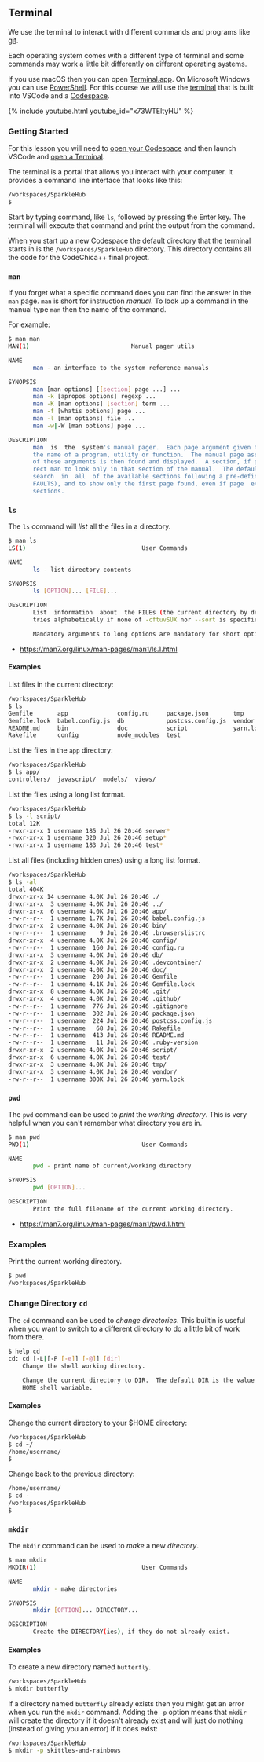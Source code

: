 ## Terminal

We use the terminal to interact with different commands and programs like
[git][git].

Each operating system comes with a different type of terminal and some commands
may work a little bit differently on different operating systems.

If you use macOS then you can open [Terminal.app][terminal.app].
On Microsoft Windows you can use [PowerShell][powershell].
For this course we will use the [terminal][integrated_terminal] that is built
into VSCode and a [Codespace][codespace].

{% include youtube.html youtube_id="x73WTEltyHU" %}

### Getting Started

For this lesson you will need to [open your Codespace][codespace] and then
launch VSCode and [open a Terminal][integrated_terminal].

The terminal is a portal that allows you interact with your computer.
It provides a command line interface that looks like this:

```bash
/workspaces/SparkleHub
$
```

Start by typing command, like `ls`, followed by pressing the Enter key.
The terminal will execute that command and print the output from the command.

When you start up a new Codespace the default directory that the
terminal starts in is the `/workspaces/SparkleHub` directory. This directory
contains all the code for the CodeChica++ final project.

### `man`

If you forget what a specific command does you can find the answer in the `man`
page. `man` is short for instruction *manual*. To look up a command in the
manual type `man` then the name of the command.

For example:

```bash
$ man man
MAN(1)                             Manual pager utils                             MAN(1)

NAME
       man - an interface to the system reference manuals

SYNOPSIS
       man [man options] [[section] page ...] ...
       man -k [apropos options] regexp ...
       man -K [man options] [section] term ...
       man -f [whatis options] page ...
       man -l [man options] file ...
       man -w|-W [man options] page ...

DESCRIPTION
       man  is  the  system's manual pager.  Each page argument given to man is normally
       the name of a program, utility or function.  The manual page associated with each
       of these arguments is then found and displayed.  A section, if provided, will di‐
       rect man to look only in that section of the manual.  The default  action  is  to
       search  in  all  of the available sections following a pre-defined order (see DE‐
       FAULTS), and to show only the first page found, even if page  exists  in  several
       sections.
```

### `ls`

The `ls` command will *list* all the files in a directory.

```bash
$ man ls
LS(1)                                 User Commands                                LS(1)

NAME
       ls - list directory contents

SYNOPSIS
       ls [OPTION]... [FILE]...

DESCRIPTION
       List  information  about  the FILEs (the current directory by default).  Sort en‐
       tries alphabetically if none of -cftuvSUX nor --sort is specified.

       Mandatory arguments to long options are mandatory for short options too.
```
- https://man7.org/linux/man-pages/man1/ls.1.html

#### Examples

List files in the current directory:

```bash
/workspaces/SparkleHub
$ ls
Gemfile       app              config.ru     package.json       tmp
Gemfile.lock  babel.config.js  db            postcss.config.js  vendor
README.md     bin              doc           script             yarn.lock
Rakefile      config           node_modules  test
```

List the files in the `app` directory:

```bash
/workspaces/SparkleHub
$ ls app/
controllers/  javascript/  models/  views/
```

List the files using a long list format.

```bash
/workspaces/SparkleHub
$ ls -l script/
total 12K
-rwxr-xr-x 1 username 185 Jul 26 20:46 server*
-rwxr-xr-x 1 username 320 Jul 26 20:46 setup*
-rwxr-xr-x 1 username 183 Jul 26 20:46 test*
```

List all files (including hidden ones) using a long list format.

```bash
/workspaces/SparkleHub
$ ls -al
total 404K
drwxr-xr-x 14 username 4.0K Jul 26 20:46 ./
drwxr-xr-x  3 username 4.0K Jul 26 20:46 ../
drwxr-xr-x  6 username 4.0K Jul 26 20:46 app/
-rw-r--r--  1 username 1.7K Jul 26 20:46 babel.config.js
drwxr-xr-x  2 username 4.0K Jul 26 20:46 bin/
-rw-r--r--  1 username    9 Jul 26 20:46 .browserslistrc
drwxr-xr-x  4 username 4.0K Jul 26 20:46 config/
-rw-r--r--  1 username  160 Jul 26 20:46 config.ru
drwxr-xr-x  3 username 4.0K Jul 26 20:46 db/
drwxr-xr-x  2 username 4.0K Jul 26 20:46 .devcontainer/
drwxr-xr-x  2 username 4.0K Jul 26 20:46 doc/
-rw-r--r--  1 username  200 Jul 26 20:46 Gemfile
-rw-r--r--  1 username 4.1K Jul 26 20:46 Gemfile.lock
drwxr-xr-x  8 username 4.0K Jul 26 20:46 .git/
drwxr-xr-x  4 username 4.0K Jul 26 20:46 .github/
-rw-r--r--  1 username  776 Jul 26 20:46 .gitignore
-rw-r--r--  1 username  302 Jul 26 20:46 package.json
-rw-r--r--  1 username  224 Jul 26 20:46 postcss.config.js
-rw-r--r--  1 username   68 Jul 26 20:46 Rakefile
-rw-r--r--  1 username  413 Jul 26 20:46 README.md
-rw-r--r--  1 username   11 Jul 26 20:46 .ruby-version
drwxr-xr-x  2 username 4.0K Jul 26 20:46 script/
drwxr-xr-x  6 username 4.0K Jul 26 20:46 test/
drwxr-xr-x  3 username 4.0K Jul 26 20:46 tmp/
drwxr-xr-x  3 username 4.0K Jul 26 20:46 vendor/
-rw-r--r--  1 username 300K Jul 26 20:46 yarn.lock
```

### `pwd`

The `pwd` command can be used to *print* the *working directory*. This is very
helpful when you can't remember what directory you are in.

```bash
$ man pwd
PWD(1)                                User Commands                               PWD(1)

NAME
       pwd - print name of current/working directory

SYNOPSIS
       pwd [OPTION]...

DESCRIPTION
       Print the full filename of the current working directory.
```
- https://man7.org/linux/man-pages/man1/pwd.1.html

### Examples

Print the current working directory.

```bash
$ pwd
/workspaces/SparkleHub
```

### Change Directory `cd`

The `cd` command can be used to *change directories*.
This builtin is useful when you want to switch to a different directory to do a
little bit of work from there.

```bash
$ help cd
cd: cd [-L|[-P [-e]] [-@]] [dir]
    Change the shell working directory.

    Change the current directory to DIR.  The default DIR is the value of the
    HOME shell variable.
```

#### Examples

Change the current directory to your $HOME directory:

```bash
/workspaces/SparkleHub
$ cd ~/
/home/username/
$
```

Change back to the previous directory:

```bash
/home/username/
$ cd -
/workspaces/SparkleHub
$
```

### `mkdir`

The `mkdir` command can be used to *make* a new *directory*.

```bash
$ man mkdir
MKDIR(1)                              User Commands                             MKDIR(1)

NAME
       mkdir - make directories

SYNOPSIS
       mkdir [OPTION]... DIRECTORY...

DESCRIPTION
       Create the DIRECTORY(ies), if they do not already exist.
```

#### Examples

To create a new directory named `butterfly`.

```bash
/workspaces/SparkleHub
$ mkdir butterfly
```

If a directory named `butterfly` already exists then you might get an error when
you run the `mkdir` command. Adding the `-p` option means that `mkdir` will
create the directory if it doesn't already exist and will just do nothing
(instead of giving you an error) if it does exist:

```bash
/workspaces/SparkleHub
$ mkdir -p skittles-and-rainbows
```

[codespace]: ./github.html#codespaces
[git]: ./git.html
[integrated_terminal]: ./vscode.html#integrated-terminal
[powershell]: https://docs.microsoft.com/en-us/powershell/
[terminal.app]: https://support.apple.com/en-ca/guide/terminal/welcome/mac
